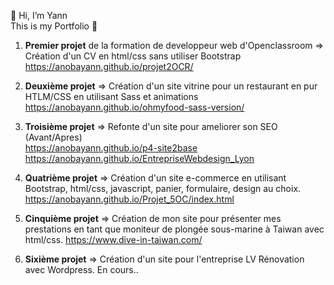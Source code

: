 👋 Hi, I’m Yann <br>
This is my Portfolio 👀 <br>

1. **Premier projet** de la formation de developpeur web d'Openclassroom => Création d'un CV en html/css sans utiliser Bootstrap <br>
https://anobayann.github.io/projet2OCR/

2. **Deuxième projet** => Création d'un site vitrine pour un restaurant en pur HTLM/CSS en utilisant Sass et animations <br>
https://anobayann.github.io/ohmyfood-sass-version/

3. **Troisième projet** => Refonte d'un site pour ameliorer son SEO (Avant/Apres) <br>
https://anobayann.github.io/p4-site2base <br>
https://anobayann.github.io/EntrepriseWebdesign_Lyon 

4. **Quatrième projet** => Création d'un site e-commerce en utilisant Bootstrap, html/css, javascript, panier, formulaire, design au choix.<br>
https://anobayann.github.io/Projet_5OC/index.html

5. **Cinquième projet**  => Création de mon site pour présenter mes prestations en tant que moniteur de plongée sous-marine à Taiwan avec html/css. 
https://www.dive-in-taiwan.com/

6. **Sixième projet**  => Création d'un site pour l'entreprise LV Rénovation avec Wordpress.
En cours..
